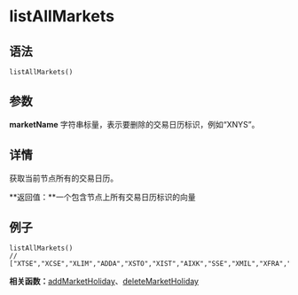 # listAllMarkets

## 语法

`listAllMarkets()`

## 参数

**marketName** 字符串标量，表示要删除的交易日历标识，例如“XNYS”。

## 详情

获取当前节点所有的交易日历。

**返回值：**一个包含节点上所有交易日历标识的向量

## 例子

```
listAllMarkets()
// ["XTSE","XCSE","XLIM","ADDA","XSTO","XIST","AIXK","SSE","XMIL","XFRA","INE","XMEX","XBUD","XICE","XDUB","SHFE","CMES","XOSL","DCE","CCFX","CFFEX","XIDX","BVMF","XBOG","XKAR","XSAU","XBUE","XTKS","XBSE","XMOS"...]
```

**相关函数：**[addMarketHoliday](../a/addMarketHoliday.html)、[deleteMarketHoliday](../d/deleteMarketHoliday.html)

